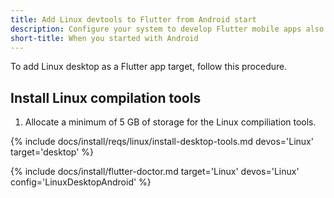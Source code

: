 ```yaml
---
title: Add Linux devtools to Flutter from Android start
description: Configure your system to develop Flutter mobile apps also on Linux.
short-title: When you started with Android
---
```


To add Linux desktop as a Flutter app target, follow this procedure.

## Install Linux compilation tools

1. Allocate a minimum of 5 GB of storage for the Linux compiliation tools.

{% include docs/install/reqs/linux/install-desktop-tools.md
devos='Linux' target='desktop' %}

{% include docs/install/flutter-doctor.md
   target='Linux'
   devos='Linux'
   config='LinuxDesktopAndroid' %}
